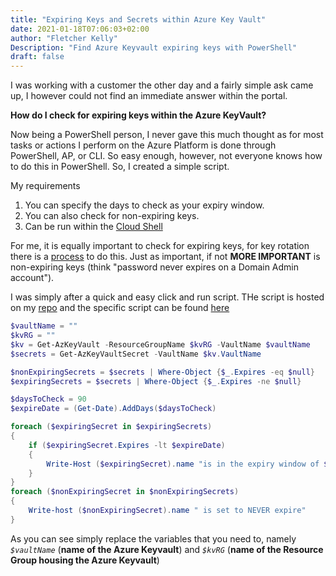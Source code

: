 ```yaml
---
title: "Expiring Keys and Secrets within Azure Key Vault"
date: 2021-01-18T07:06:03+02:00
author: "Fletcher Kelly"
Description: "Find Azure Keyvault expiring keys with PowerShell"
draft: false
---
```


I was working with a customer the other day and a fairly simple ask came up, I however could not find an immediate answer within the portal.  

**How do I check for expiring keys within the Azure KeyVault?**

Now being a PowerShell person, I never gave this much thought as for most tasks or actions I perform on the Azure Platform is done through PowerShell, AP, or CLI. So easy enough, however, not everyone knows how to do this in PowerShell. So, I created a simple script.

My requirements  

1. You can specify the days to check as your expiry window.
2. You can also check for non-expiring keys.  
3. Can be run within the [Cloud Shell](https://shell.azure.com)

For me, it is equally important to check for expiring keys, for key rotation there is a [process](https://docs.microsoft.com/en-us/azure/key-vault/secrets/tutorial-rotation-dual) to do this. Just as important, if not **__MORE IMPORTANT__** is non-expiring keys (think "password never expires on a Domain Admin account").

I was simply after a quick and easy click and run script. THe script is hosted on my [repo](https://github.com/fskelly/flkelly-AzureCode-powershell) and the specific script can be found [here](https://github.com/fskelly/flkelly-AzureCode-powershell/blob/main/keyVault/az/az_checkForExpiringAndNonExpiringSecrets.ps1)

```powershell
$vaultName = ""
$kvRG = ""
$kv = Get-AzKeyVault -ResourceGroupName $kvRG -VaultName $vaultName
$secrets = Get-AzKeyVaultSecret -VaultName $kv.VaultName

$nonExpiringSecrets = $secrets | Where-Object {$_.Expires -eq $null}
$expiringSecrets = $secrets | Where-Object {$_.Expires -ne $null}

$daysToCheck = 90
$expireDate = (Get-Date).AddDays($daysToCheck)

foreach ($expiringSecret in $expiringSecrets)
{
    if ($expiringSecret.Expires -lt $expireDate)
    {
        Write-Host ($expiringSecret).name "is in the expiry window of $daysToCheck days"
    }
}
foreach ($nonExpiringSecret in $nonExpiringSecrets)
{
    Write-host ($nonExpiringSecret).name " is set to NEVER expire"
}
```

As you can see simply replace the variables that you need to, namely *```$vaultName```* (**name of the Azure Keyvault**) and *```$kvRG```* (**name of the Resource Group housing the Azure Keyvault**)
